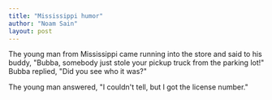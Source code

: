 ```yaml
---
title: "Mississippi humor"
author: "Noam Sain"
layout: post
---
```


The young man from Mississippi came running into the store and said to his buddy, "Bubba, somebody just stole your pickup truck from the parking lot!" Bubba replied, "Did you see who it was?"

The young man answered, "I couldn't tell, but I got the license number."